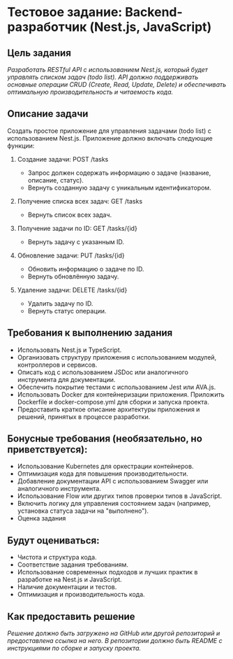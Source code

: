 # Тестовое задание: Backend-разработчик (Nest.js, JavaScript)

## **Цель задания**

_Разработать RESTful API с использованием Nest.js, который будет управлять списком задач (todo list). API должно поддерживать основные операции CRUD (Create, Read, Update, Delete) и обеспечивать оптимальную производительность и читаемость кода._

## Описание задачи

Создать простое приложение для управления задачами (todo list) с использованием Nest.js. Приложение должно включать следующие функции:

1. Создание задачи: POST /tasks

   * Запрос должен содержать информацию о задаче (название, описание, статус).
   * Вернуть созданную задачу с уникальным идентификатором.

2. Получение списка всех задач: GET /tasks

   * Вернуть список всех задач.

3. Получение задачи по ID: GET /tasks/{id}

   * Вернуть задачу с указанным ID.

4. Обновление задачи: PUT /tasks/{id}

   * Обновить информацию о задаче по ID.
   * Вернуть обновлённую задачу.

5. Удаление задачи: DELETE /tasks/{id}

   * Удалить задачу по ID.
   * Вернуть статус операции.

## Требования к выполнению задания

* Использовать Nest.js и TypeScript.
* Организовать структуру приложения с использованием модулей, контроллеров и сервисов.
* Описать код с использованием JSDoc или аналогичного инструмента для документации.
* Обеспечить покрытие тестами с использованием Jest или AVA.js.
* Использовать Docker для контейнеризации приложения. Приложить Dockerfile и docker-compose.yml для сборки и запуска проекта.
* Предоставить краткое описание архитектуры приложения и решений, принятых в процессе разработки.

## Бонусные требования (необязательно, но приветствуется):

* Использование Kubernetes для оркестрации контейнеров.
* Оптимизация кода для повышения производительности.
* Добавление документации API с использованием Swagger или аналогичного инструмента.
* Использование Flow или других типов проверки типов в JavaScript.
* Включить логику для управления состоянием задач (например, установка статуса задачи на "выполнено").
* Оценка задания

## Будут оцениваться:

* Чистота и структура кода.
* Соответствие задания требованиям.
* Использование современных подходов и лучших практик в разработке на Nest.js и JavaScript.
* Наличие документации и тестов.
* Оптимизация и производительность кода.

## Как предоставить решение

_Решение должно быть загружено на GitHub или другой репозиторий и предоставлена ссылка на него. В репозитории должно быть README с инструкциями по сборке и запуску проекта._
